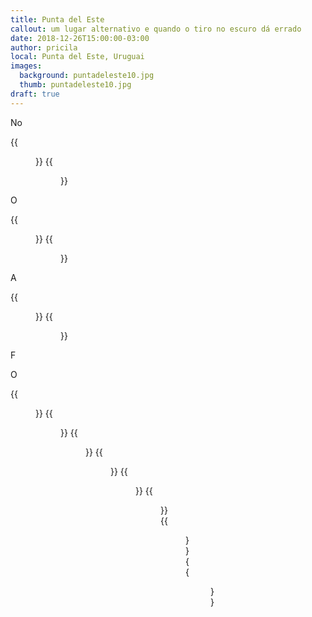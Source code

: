 ```yaml
---
title: Punta del Este
callout: um lugar alternativo e quando o tiro no escuro dá errado
date: 2018-12-26T15:00:00-03:00
author: pricila
local: Punta del Este, Uruguai
images:
  background: puntadeleste10.jpg
  thumb: puntadeleste10.jpg
draft: true
---
```


No

<div class="clearfix">
{{<figure "puntadeleste01.jpg" "" "float-left">}}
{{<figure "puntadeleste02.jpg" "" "float-right">}}
</div>

O

<div class="clearfix">
{{<figure "puntadeleste03.jpg" "" "float-left">}}
{{<figure "puntadeleste04.jpg" "" "float-right">}}
</div>

A

<div class="clearfix">
{{<figure "puntadeleste05.jpg" "" "float-left">}}
{{<figure "puntadeleste06.jpg" "" "float-right">}}
</div>

F

O

<div class="clearfix">
{{<figure "puntadeleste09.jpg" "" "float-left">}}
{{<figure "puntadeleste10.jpg" "" "float-right">}}
{{<figure "puntadeleste11.jpg" "" "float-left">}}
{{<figure "puntadeleste12.jpg" "" "float-right">}}
{{<figure "puntadeleste13.jpg" "" "float-left">}}
{{<figure "puntadeleste14.jpg" "" "float-right">}}
{{<figure "puntadeleste15.jpg" "" "float-left">}}
{{<figure "puntadeleste16.jpg" "" "float-right">}}
</div>